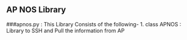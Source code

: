 ## AP NOS Library
###apnos.py : This Library Consists of the following-
    1. class APNOS : Library to SSH and Pull the information from AP

